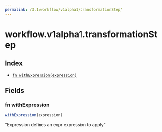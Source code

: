 ```yaml
---
permalink: /3.1/workflow/v1alpha1/transformationStep/
---
```


# workflow.v1alpha1.transformationStep



## Index

* [`fn withExpression(expression)`](#fn-withexpression)

## Fields

### fn withExpression

```ts
withExpression(expression)
```

"Expression defines an expr expression to apply"